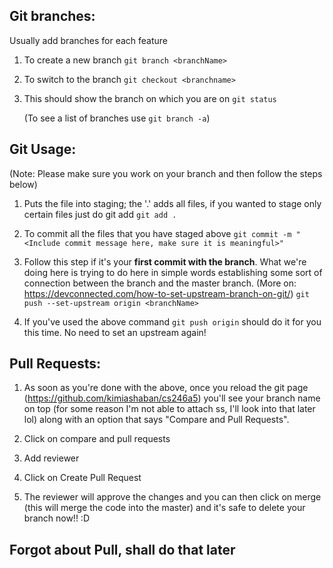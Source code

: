 
## Git branches:
Usually add branches for each feature
1. To create a new branch
``` git branch <branchName> ```

2. To switch to the branch
``` git checkout <branchname> ```

3. This should show the branch on which you are on
``` git status ```
  
   (To see a list of branches use ``` git branch -a ```)

## Git Usage:
  (Note: Please make sure you work on your branch and then follow the steps below) 

1. Puts the file into staging; the '.' adds all files, if you wanted to stage only certain files just do git add <filename>
``` git add . ```
  
2. To commit all the files that you have staged above
``` git commit -m "<Include commit message here, make sure it is meaningful>" ```

3. Follow this step if it's your **first commit with the branch**. What we're doing here is trying to do here in simple words establishing some sort of connection between the branch and the master branch. (More on: https://devconnected.com/how-to-set-upstream-branch-on-git/) 
``` git push --set-upstream origin <branchName> ```

4. If you've used the above command
  ``` git push origin ``` should do it for you this time. No need to set an upstream again! 

## Pull Requests:
1. As soon as you're done with the above, once you reload the git page (https://github.com/kimiashaban/cs246a5) you'll see your branch name on top (for some reason I'm not able to attach ss, I'll look into that later lol) along with an option that says "Compare and Pull Requests". 

2. Click on compare and pull requests 
3. Add reviewer
4. Click on Create Pull Request
5. The reviewer will approve the changes and you can then click on merge (this will merge the code into the master) and it's safe to delete your branch now!! :D 

## Forgot about Pull, shall do that later 

